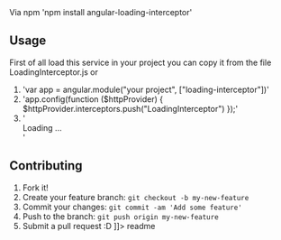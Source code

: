<snippet>
  <content><![CDATA[
# Angular Loading Interceptor
 Angular Loading Interceptor is library for loading in yout website until all http requests are done
## Installation
 Via bower 'bower install angular-loading-interceptor'
 
 Via npm 'npm install angular-loading-interceptor'
## Usage
First of all load this service in your project you can copy it from the file LoadingInterceptor.js or 
1. 'var app = angular.module("your project", ["loading-interceptor"])'
2. 'app.config(function ($httpProvider) {
      $httpProvider.interceptors.push("LoadingInterceptor")
    });'
3. '<div class="loader" ng-if="loading">Loading ...</div>'
## Contributing
1. Fork it!
2. Create your feature branch: `git checkout -b my-new-feature`
3. Commit your changes: `git commit -am 'Add some feature'`
4. Push to the branch: `git push origin my-new-feature`
5. Submit a pull request :D
]]></content>
  <tabTrigger>readme</tabTrigger>
</snippet>
